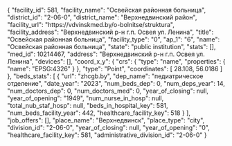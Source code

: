 {
    "facility_id": 581,
    "facility_name": "Освейская районная больница",
    "district_id": "2-06-0",
    "district_name": "Верхнедвинский район",
    "facility_url": "https:\/\/vdvinskmed.by\/o-bolnitse\/struktura",
    "facility_address": "Верхнедвинский р-н г.п. Освея ул. Ленина",
    "title": "Освейская районная больница",
    "facility_type": "0",
    "ap_1": "6",
    "name": "Освейская районная больница",
    "state": "public institution",
    "stats": [],
    "med_id": 10214467,
    "address": "Верхнедвинский р-н г.п. Освея ул. Ленина",
    "devices": [],
    "coord_x_y": {
        "crs": {
            "type": "name",
            "properties": {
                "name": "EPSG:4326"
            }
        },
        "type": "Point",
        "coordinates": [
            28.108,
            56.0186
        ]
    },
    "beds_stats": [
        {
            "url": "zhcgb.by",
            "dep_name": "педиатрическое отделение",
            "date_year": "2023",
            "num_beds_dep": 0,
            "num_deps_year": 14,
            "num_doctors_dep": 0,
            "num_doctors_med": 0,
            "year_of_closing": null,
            "year_of_opening": "1949",
            "num_nurse_in_hosp": null,
            "total_nub_staf_hosp": null,
            "beds_in_hospital_key": 581,
            "num_beds_facility_year": 442,
            "healthcare_facility_key": 518
        }
    ],
    "job_offers": [],
    "place_name": "Верхнедвинск",
    "place_type": "city",
    "division_id": "2-06-0",
    "year_of_closing": null,
    "year_of_opening": "0",
    "healthcare_facility_key": 581,
    "administrative_division_id": "2-06-0"
}